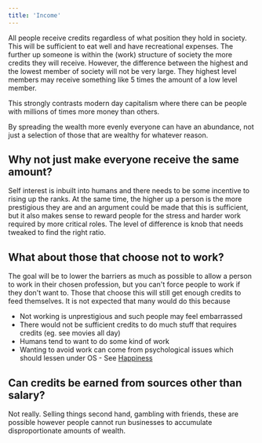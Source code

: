 ```yaml
---
title: 'Income'
---
```


All people receive credits regardless of what position they hold in society. This will be sufficient to eat well and have recreational expenses. The further up someone is within the (work) structure of society the more credits they will receive. However, the difference between the highest and the lowest member of society will not be very large. They highest level members may receive something like 5 times the amount of a low level member.

This strongly contrasts modern day capitalism where there can be people with millions of times more money than others.

By spreading the wealth more evenly everyone can have an abundance, not just a selection of those that are wealthy for whatever reason.

## Why not just make everyone receive the same amount?

Self interest is inbuilt into humans and there needs to be some incentive to rising up the ranks. At the same time, the higher up a person is the more prestigious they are and an argument could be made that this is sufficient, but it also makes sense to reward people for the stress and harder work required by more critical roles. The level of difference is knob that needs tweaked to find the right ratio.

## What about those that choose not to work?

The goal will be to lower the barriers as much as possible to allow a person to work in their chosen profession, but you can't force people to work if they don't want to. Those that choose this will still get enough credits to feed themselves. It is not expected that many would do this because

* Not working is unprestigious and such people may feel embarrassed
* There would not be sufficient credits to do much stuff that requires credits (eg. see movies all day)
* Humans tend to want to do some kind of work
* Wanting to avoid work can come from psychological issues which should lessen under OS - See [Happiness](../well-being/happiness)

## Can credits be earned from sources other than salary?

Not really. Selling things second hand, gambling with friends, these are possible however people cannot run businesses to accumulate disproportionate amounts of wealth.
